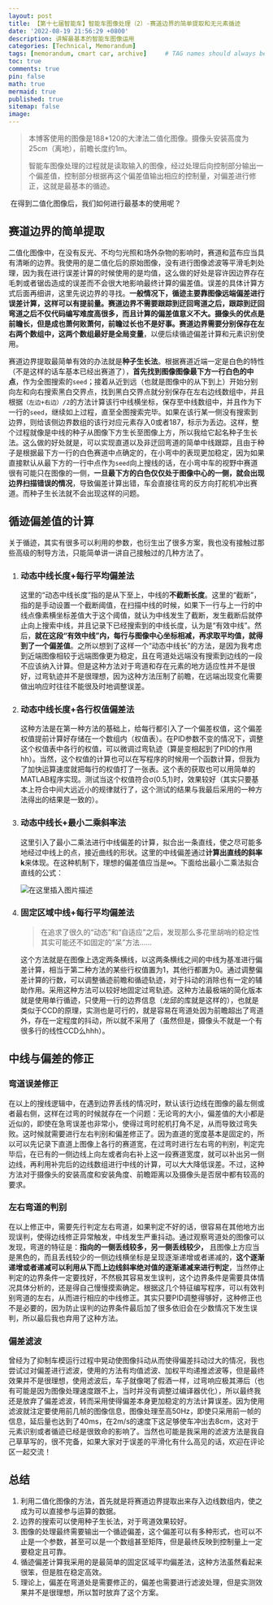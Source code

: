 ```yaml
---
layout: post
title: 【第十七届智能车】智能车图像处理（2）-赛道边界的简单提取和无元素循迹
date: '2022-08-19 21:56:29 +0800'
description: 讲解最基本的智能车图像运用
categories: [Technical, Memorandum]
tags: [memorandum, cmart car, archive]     # TAG names should always be lowercase
toc: true
comments: true
pin: false
math: true
mermaid: true
published: true
sitemap: false
image: 
---
```

> 本博客使用的图像是188*120的大津法二值化图像。摄像头安装高度为25cm（离地），前瞻长度约1m。
>
> 智能车图像处理的过程就是读取输入的图像，经过处理后向控制部分输出一个偏差值，控制部分根据再这个偏差值输出相应的控制量，对偏差进行修正，这就是最基本的循迹。

​		在得到二值化图像后，我们如何进行最基本的使用呢？

## 赛道边界的简单提取

​		二值化图像中，在没有反光、不均匀光照和场外杂物的影响时，赛道和蓝布应当具有清晰的边界。我使用的是二值化后的原始图像，没有进行图像滤波等平滑毛刺处理，因为我在进行误差计算的时候使用的是均值，这么做的好处是容许因边界存在毛刺或者锯齿造成的误差而不会很大地影响最终计算的偏差值。误差的具体计算方式后面再细讲，这里先说边界的寻找。**一般情况下，循迹主要靠图像远端偏差进行误差计算，这样可以有提前量。赛道边界不需要跟踪到迂回弯道之后，跟踪到迂回弯道之后不仅代码编写难度高很多，而且计算的偏差值意义不大。摄像头的优点是前瞻长，但是成也萧何败萧何，前瞻过长也不是好事。**赛道边界需要分别保存在左右两个数组中，这两个数组最好是**全局变量**，以便后续循迹偏差计算和元素识别使用。

​		赛道边界提取最简单有效的办法就是**种子生长法**。根据赛道近端一定是白色的特性（不是这样的话车基本已经出赛道了），**首先找到图像图像最下方一行白色的中点**，作为全图搜索的`seed`；接着从近到远（也就是图像中的从下到上）开始分别向左和向右搜索黑白交界点，找到黑白交界点就分别保存在左右边线数组中，并且根据`（左边+右边）/2`的方法计算该行中线横坐标，保存至中线数组中，并且作为下一行的`seed`，继续如上过程，直至全图搜索完毕。如果在该行某一侧没有搜索到边界，则给该侧边界数组的该行对应元素存入0或者187，标示为丢边。这样，整个过程就像是中线的种子从图像下方生长至图像上方，所以我给它起名种子生长法。这么做的好处就是，可以实现直道以及非迂回弯道的简单中线跟踪，且由于种子是根据最下方一行的白色赛道中点确定的，在小弯中的表现更加稳定，因为如果直接默认从最下方的一行中点作为`seed`向上搜线的话，在小弯中车的视野中赛道很有可能只在图像的一侧，**一旦最下方的白色仅仅处于图像中心的一侧，就会出现边界扫描错误的情况**，导致偏差计算出错，车会直接往弯的反方向打舵机冲出赛道。而种子生长法就不会出现这样的问题。


## 循迹偏差值的计算

​		关于循迹，其实有很多可以利用的参数，也衍生出了很多方案，我也没有接触过那些高级的制导方法，只能简单讲一讲自己接触过的几种方法了。

1. ### 动态中线长度+每行平均偏差法

   ​		这里的“动态中线长度”指的是从下至上，中线的**不截断长度**。这里的“截断”，指的是手动设置一个截断阈值，在扫描中线的时候，如果下一行与上一行的中线点像素横坐标差值大于这个阈值，就认为中线发生了截断，发生截断后就停止向上搜索中线，并且记录下已经搜索到的中线长度，认为是“有效中线”。然后，**就在这段“有效中线”内，每行与图像中心坐标相减，再求取平均值，就得到了一个偏差值**。之所以想到了这样一个“动态中线长”的方法，是因为我考虑到近端图像相较于远端图像更为稳定，且在弯道处远端没有搜索到边线的一段不应该纳入计算。但是这种方法对于弯道和存在元素的地方适应性并不是很好，过弯轨迹并不是很理想，因为这种方法压制了前瞻，在远端出现变化需要做出响应时往往不能很及时地调整误差。

2. ### 动态中线长度+各行权值偏差法

   ​		这种方法是在第一种方法的基础上，给每行都引入了一个偏差权值，这个偏差权值提前计算好存储在一个数组内（权值表）。在PID参数不变的情况下，调整这个权值表中各行的权值，可以微调过弯轨迹（算是变相起到了PID的作用hh）。当然，这个权值的计算也可以在写程序的时候用一个函数计算，但我为了加快运算速度就把每行的权值打了一张表。这个表的获取也可以用简单的MATLAB程序实现。测试当这个权值符合σ(0.5,1)时，效果较好（其实只要基本上符合中间大远近小的规律就行了，这个测试的结果与我最后采用的一种方法得出的结果是一致的）。

3. ### 动态中线长+最小二乘斜率法

   ​		这里引入了最小二乘法进行中线偏差的计算，拟合出一条直线，使之尽可能多地经过中线上的点，接近曲线的形状。这里的中线偏差通过**计算出直线的斜率k**来体现。在这种机制下，理想的偏差值应当是∞。下面给出最小二乘法拟合直线的公式：

   ![在这里插入图片描述](https://i-blog.csdnimg.cn/blog_migrate/00c4152a6ef0d4ef37ad2ae15940de6a.jpeg)


4. ### 固定区域中线+每行平均偏差法

   > 在追求了很久的“动态”和“自适应”之后，发现那么多花里胡哨的稳定性其实可能还不如固定的“呆”方法……

   ​		这个方法就是在图像上选定两条横线，以这两条横线之间的中线为基准进行偏差计算，相当于第二种方法的某些行权值置为1，其他行都置为0。通过调整偏差计算的行数，可以调整循迹前瞻和循迹轨迹，对于抖动的消除也有一定的辅助作用。采用这种方法可以较好地固定过弯轨迹。这种方法最极端的简化版本就是使用单行循迹，只使用一行的边界信息（龙邱的库就是这样的），也就是类似于CCD的原理，实测也是可行的，就是容易在弯道处因为前瞻超出了弯道外，存在一定程度的抖动，所以就不采用了（虽然但是，摄像头不就是一个有很多行的线性CCD么hhh）。

## 中线与偏差的修正

### 弯道误差修正

​		在以上的搜线逻辑中，在遇到边界丢线的情况时，默认该行边线在图像的最左侧或者最右侧，这样在过弯的时候就存在一个问题：无论弯的大小，偏差值的大小都是近似的，即使在急弯误差也非常小，使得过弯时舵机打角不足，从而导致过弯失败。这时候就需要进行左右判别和偏差修正了。因为直道的宽度基本是固定的，所以可以先记录下直道上图像上各行的赛道宽，在过弯时进行左右弯的判别，判定完毕后，在已有的一侧边线上向左或者向右补上这一段赛道宽度，就可以补出另一侧边线，再利用补完后的边线数组进行中线的计算，可以大大降低误差。不过，这种方法对于摄像头的安装高度和安装角度、前瞻距离以及摄像头是否居中都有较高的要求。

### 左右弯道的判别

​		在以上修正中，需要先行判定左右弯道，如果判定不好的话，很容易在其他地方出现误判，使得边线修正异常触发，中线发生严重抖动。通过观察弯道处的图像可以发现，弯道的特征是：**指向的一侧丢线较多，另一侧丢线较少，** 且图像上方应当是黑色的，而且丢线较少的一侧边线横坐标是呈现逐渐递增或者递减的，**这个逐渐递增或者递减可以利用从下而上边线斜率绝对值的逐渐递减来进行判定**，当然停止判定的边界条件一定要找好，不然极其容易发生误判，这个边界条件是需要具体情况具体分析的，还是得自己慢慢摸索确定。根据这几个特征编写程序，可以有效判别弯道的左右，从而进行相应的中线修正。其实只要PID调整得够好，这种修正也不是必要的，因为防止误判的边界条件最后加了很多依旧会在少数情况下发生误判，所以最后我也弃用了这种方法。

### 偏差滤波

​	曾经为了抑制车模运行过程中晃动使图像抖动从而使得偏差抖动过大的情况，我也尝试过对偏差进行滤波，使用的方法有均值滤波、加权平均递推滤波等，但是最终效果并不是很理想，使用滤波后，车子就像喝了假酒一样，过弯响应极其滞后（也有可能是因为图像处理速度跟不上，当时并没有调整过编译器优化），所以最终我还是放弃了偏差滤波，转而采用使得偏差本身更加稳定的方法计算误差。因为使用滤波就注定要使用前几帧的图像信息，图像处理至高50Hz，即使只采用前一帧的信息，延后量也达到了40ms，在2m/s的速度下这足够使车冲出去8cm，这对于元素识别或者循迹已经是很致命的影响了。当然也可能是我采用的滤波方法是我自己草草写的，很不完备，如果大家对于误差的平滑化有什么高见的话，欢迎在评论区一起交流！

## 总结

1. 利用二值化图像的方法，首先就是将赛道边界提取出来存入边线数组内，使之成为可以直接参与运算的数据。
2. 边界的搜索可以使用种子生长法，对于弯道效果较好。
3. 图像的处理最终需要输出一个循迹偏差，这个偏差可以有多种形式，也可以不止是一个参数，甚至可以是一个数组甚至矩阵，但是最终反映到控制量上一定要稳定且可靠。
4. 循迹偏差计算我采用的是最简单的固定区域平均偏差法，这种方法虽然看起来很笨，但是胜在稳定高效。
5. 理论上，偏差在弯道处是需要修正的，偏差也需要进行滤波处理，但是实测效果并不是很理想，所以暂时放弃了这个方案。